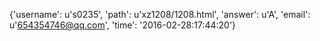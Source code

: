 {'username': u's0235', 'path': u'xz1208/1208.html', 'answer': u'A', 'email': u'654354746@qq.com', 'time': '2016-02-28:17:44:20'}